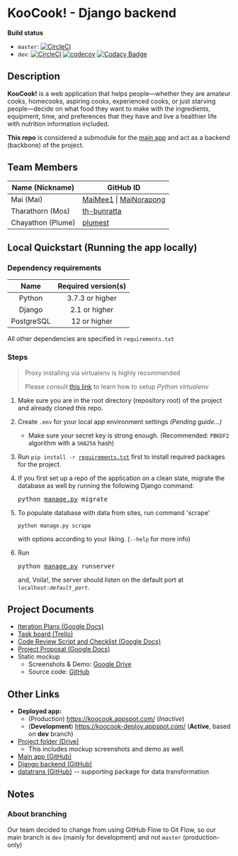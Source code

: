 # KooCook! - Django backend

**Build status**

- `master`: [![CircleCI](https://circleci.com/gh/KooCook/koocook-dj/tree/master.svg?style=shield&circle-token=fd2434f2ab70aacb8216f2242e272abeae57859c)](https://circleci.com/gh/KooCook/koocook-dj/tree/master)
- `dev`: [![CircleCI](https://circleci.com/gh/KooCook/koocook-dj/tree/dev.svg?style=shield&circle-token=fd2434f2ab70aacb8216f2242e272abeae57859c)](https://circleci.com/gh/KooCook/koocook-dj/tree/dev) [![codecov](https://codecov.io/gh/KooCook/koocook-dj/branch/dev/graph/badge.svg)](https://codecov.io/gh/KooCook/koocook-dj/branch/dev) [![Codacy Badge](https://api.codacy.com/project/badge/Grade/9f6390cd75d94a21a2c4accf997214bf)](https://www.codacy.com/manual/KooCook/koocook-dj?branch=dev&utm_source=github.com&utm_medium=referral&utm_content=KooCook/koocook-dj&utm_campaign=Badge_Grade)

## Description

**KooCook!** is a web application that helps people—whether they are amateur cooks, homecooks, aspiring cooks, experienced cooks, or just starving people—decide on what food they want to make with the ingredients, equipment, time, and preferences that they have and live a healthier life with nutrition information included.

**This repo** is considered a submodule for the [main app](https://github.com/KooCook/koocook/tree/dev) and act as a backend (backbone) of the project.

## Team Members

| Name (Nickname)   | GitHub ID                                                                                |
| ----------------- | ---------------------------------------------------------------------------------------- |
| Mai (Mai)         | [MaiMee1](https://github.com/MaiMee1/) \| [MaiNorapong](https://github.com/MaiNorapong/) |
| Tharathorn (Mos)  | [th-bunratta](https://github.com/th-bunratta/)                                           |
| Chayathon (Plume) | [plumest](https://github.com/plumest/)                                                   |

## Local Quickstart (Running the app locally)

### Dependency requirements

|    Name    | Required version(s) |
| :--------: | :-----------------: |
|   Python   |   3.7.3 or higher   |
|   Django   |    2.1 or higher    |
| PostgreSQL |    12 or higher     |

All other dependencies are specified in `requirements.txt`

### Steps

> Proxy installing via virtualenv is highly recommended
>
> Please consult [this link](https://packaging.python.org/guides/installing-using-pip-and-virtual-environments/) to learn how to setup _Python virtualenv_

1.  Make sure you are in the root directory (repository root) of the project and
    already cloned this repo.

2.  Create `.env` for your local app environment settings _(Pending guide...)_

    - Make sure your secret key is strong enough. (Recommended: `PBKDF2`
      algorithm with a `SHA256` hash)

3.  Run <code>pip install -r [requirements.txt](requirements.txt)</code> first
    to install required packages for the project.

4.  If you first set up a repo of the application on a clean slate, migrate the
    database as well by running the following Django command: <pre>python [manage.py](manage.py) migrate</pre>

5.  To populate database with data from sites, run command 'scrape'
    ```
    python manage.py scrape
    ``` 
    with options according to your liking. (`--help` for more info)

6.  Run <pre>python [manage.py](manage.py) runserver</pre> and, Voila!, the
    server should listen on the default port at <code>localhost:_default_port_</code>.

## Project Documents

- [Iteration Plans (Google Docs)](https://docs.google.com/document/d/1XLrRgLp4s63g2Ep8B8P56WfhL46VF5VlfczcGRQC7_Y/edit)
- [Task board (Trello)](https://trello.com/b/32svKah9/isp19-koocook)
- [Code Review Script and Checklist (Google Docs)](https://docs.google.com/document/d/1GSI0FGx4NZyqwAVUOYt641X0tsdqfeRz3O-R3XnfGFE/edit)
- [Project Proposal (Google Docs)](https://docs.google.com/document/d/1syrJeChO_DoCd_EE_ohzHcz8JPxZUc51QRxZaqScpJ4/edit)
- Static mockup
  - Screenshots & Demo: [Google Drive](https://drive.google.com/drive/folders/1oRqvuTPX0Nw1hI52laHMkh5T0WVMhhqI)
  - Source code: [GitHub](https://github.com/KooCook/koocook-static-mockup)

## Other Links

- **Deployed app:**
  - (Production) <https://koocook.appspot.com/> (_Inactive_)
  - (**Development**) <https://koocook-deploy.appspot.com/> (**Active**, based on **dev** branch)
- [Project folder (Drive)](https://drive.google.com/open?id=1GpXj0oaM3n29aJF2YNDhjJwkCqqHa-04)
  - This includes mockup screenshots and demo as well.
- [Main app (GitHub)](https://github.com/KooCook/koocook/tree/dev)
- [Django backend (GitHub)](https://github.com/KooCook/koocook-dj/tree/dev)
- [datatrans (GitHub)](https://github.com/KooCook/datatrans) -- supporting package for data transformation

## Notes

### About branching

Our team decided to change from using GitHub Flow to Git Flow, so our main branch is `dev` (mainly for development) and not `master` (production-only)
